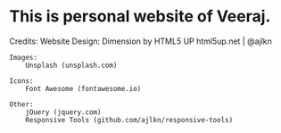 # This is personal website of Veeraj.


Credits:
	Website Design:
		Dimension by HTML5 UP
		html5up.net | @ajlkn

	Images:
		Unsplash (unsplash.com)

	Icons:
		Font Awesome (fontawesome.io)

	Other:
		jQuery (jquery.com)
		Responsive Tools (github.com/ajlkn/responsive-tools)
